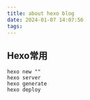 ```yaml
---
title: about hexo blog
date: 2024-01-07 14:07:56
tags:
---
```



## Hexo常用
```
hexo new ""
hexo server
hexo generate
hexo deploy
```